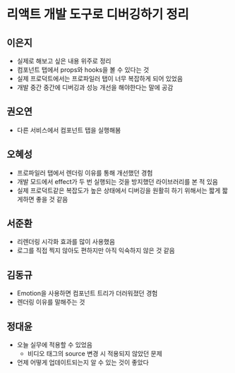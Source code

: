 # 리액트 개발 도구로 디버깅하기 정리

## 이은지

* 실제로 해보고 싶은 내용 위주로 정리
* 컴포넌트 탭에서 props와 hooks을 볼 수 있다는 것
* 실제 프로덕트에서는 프로파일러 탭이 너무 복잡하게 되어 있었음
* 개발 중간 중간에 디버깅과 성능 개선을 해야한다는 말에 공감

## 권오연

* 다른 서비스에서 컴포넌트 탭을 실행해봄

## 오혜성

* 프로파일러 탭에서 렌더링 이유를 통해 개선했던 경험
* 개발 모드에서 effect가 두 번 실행되는 것을 방지했던 라이브러리를 본 적 있음
* 실제 프로덕트같은 복잡도가 높은 상태에서 디버깅을 원활히 하기 위해서는 짧게 짧게하면 좋을 것 같음

## 서준환

* 리렌더링 시각화 효과를 많이 사용했음
* 로그를 직접 찍지 않아도 편하지만 아직 익숙하지 않은 것 같음

## 김동규

* Emotion을 사용하면 컴포넌트 트리가 더러워졌던 경험
* 렌더링 이유를 말해주는 것

## 정대윤

* 오늘 실무에 적용할 수 있었음
  + 비디오 태그의 source 변경 시 적용되지 않았던 문제
* 언제 어떻게 업데이트되는지 알 수 있는 것이 좋았다

